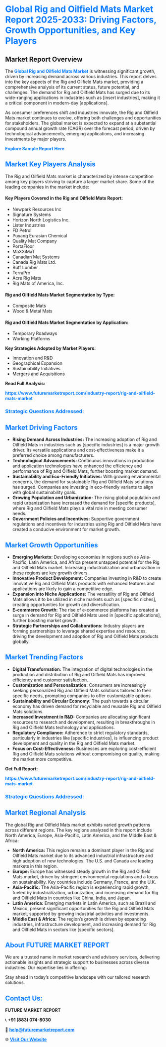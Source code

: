 <h1 style="color: #007BFF;">Global Rig and Oilfield Mats Market Report 2025-2033: Driving Factors, Growth Opportunities, and Key Players</h1>

<section id="overview">
<h2>Market Report Overview</h2>
<p>The <a href="https://www.futuremarketreport.com/industry-report/rig-and-oilfield-mats-market" style="color: #007BFF; text-decoration: none;"><strong>Global Rig and Oilfield Mats Market</strong></a> is witnessing significant growth, driven by increasing demand across various industries. This report delves into the key aspects of the Rig and Oilfield Mats market, providing a comprehensive analysis of its current status, future potential, and challenges. The demand for Rig and Oilfield Mats has surged due to its wide-ranging applications in industries such as [insert industries], making it a critical component in modern-day [applications].</p>
<p>As consumer preferences shift and industries innovate, the Rig and Oilfield Mats market continues to evolve, offering both challenges and opportunities for stakeholders. The global market is expected to expand at a substantial compound annual growth rate (CAGR) over the forecast period, driven by technological advancements, emerging applications, and increasing investments by major players.</p>
</section>

<section id="overview">
<p><a href="https://www.futuremarketreport.com/request-sample/reportId=28028" style="color: #007BFF; text-decoration: none;"><strong>Explore Sample Report Here</strong></a></p>
</section>

<section id="key-players">
<h2 style="color: #007BFF;">Market Key Players Analysis</h2>
<p>The Rig and Oilfield Mats market is characterized by intense competition among key players striving to capture a larger market share. Some of the leading companies in the market include:</p>
<h4>Key Players Covered in the Rig and Oilfield Mats Report:</h4>
<ul><li>Newpark Resources Inc</li><li>Signature Systems</li><li>Horizon North Logistics Inc.</li><li>Lister Industries</li><li>FD Petrol</li><li>Puyang Eurasian Chemical</li><li>Quality Mat Company</li><li>PortaFloor</li><li>MaXXiMaT</li><li>Canadian Mat Systems</li><li>Canada Rig Mats Ltd.</li><li>Buff Lumber</li><li>TerraPro</li><li>Acre Rig Mats</li><li>Rig Mats of America, Inc.</li></ul>
<h4>Rig and Oilfield Mats Market Segmentation by Type:</h4>
<ul><li>Composite Mats</li><li>Wood &amp; Metal Mats</li></ul>

<h4>Rig and Oilfield Mats Market Segmentation by Application:</h4>
<ul><li>Temporary Roadways</li><li>Working Platforms</li></ul>
<p><strong>Key Strategies Adopted by Market Players:</strong></p>
<ul>
<li>Innovation and R&D</li>
<li>Geographical Expansion</li>
<li>Sustainability Initiatives</li>
<li>Mergers and Acquisitions</li>
</ul>
</section>

<section>
<p><strong>Read Full Analysis: </strong></p><a href="https://www.futuremarketreport.com/industry-report/rig-and-oilfield-mats-market" style="color: #007BFF; text-decoration: none;"><strong>https://www.futuremarketreport.com/industry-report/rig-and-oilfield-mats-market</strong></a>
<h3 style="color: #007BFF;">Strategic Questions Addressed:</h3>
</section>

<section id="driving-factors">
<h2 style="color: #007BFF;">Market Driving Factors</h2>
<ul>
<li><strong>Rising Demand Across Industries:</strong> The increasing adoption of Rig and Oilfield Mats in industries such as [specific industries] is a major growth driver. Its versatile applications and cost-effectiveness make it a preferred choice among manufacturers.</li>
<li><strong>Technological Advancements:</strong> Continuous innovations in production and application technologies have enhanced the efficiency and performance of Rig and Oilfield Mats, further boosting market demand.</li>
<li><strong>Sustainability and Eco-Friendly Initiatives:</strong> With growing environmental concerns, the demand for sustainable Rig and Oilfield Mats solutions has surged. Companies are investing in eco-friendly variants to align with global sustainability goals.</li>
<li><strong>Growing Population and Urbanization:</strong> The rising global population and rapid urbanization have increased the demand for [specific products], where Rig and Oilfield Mats plays a vital role in meeting consumer needs.</li>
<li><strong>Government Policies and Incentives:</strong> Supportive government regulations and incentives for industries using Rig and Oilfield Mats have created a conducive environment for market growth.</li>
</ul>
</section>

<section id="growth-opportunities">
<h2 style="color: #007BFF;">Market Growth Opportunities</h2>
<ul>
<li><strong>Emerging Markets:</strong> Developing economies in regions such as Asia-Pacific, Latin America, and Africa present untapped potential for the Rig and Oilfield Mats market. Increasing industrialization and urbanization in these regions are key growth drivers.</li>
<li><strong>Innovative Product Development:</strong> Companies investing in R&D to create innovative Rig and Oilfield Mats products with enhanced features and applications are likely to gain a competitive edge.</li>
<li><strong>Expansion into Niche Applications:</strong> The versatility of Rig and Oilfield Mats allows it to be utilized in niche markets such as [specific niches], creating opportunities for growth and diversification.</li>
<li><strong>E-commerce Growth:</strong> The rise of e-commerce platforms has created a surge in demand for Rig and Oilfield Mats used in [specific applications], further boosting market growth.</li>
<li><strong>Strategic Partnerships and Collaborations:</strong> Industry players are forming partnerships to leverage shared expertise and resources, driving the development and adoption of Rig and Oilfield Mats products globally.</li>
</ul>
</section>

<section id="trending-factors">
<h2 style="color: #007BFF;">Market Trending Factors</h2>
<ul>
<li><strong>Digital Transformation:</strong> The integration of digital technologies in the production and distribution of Rig and Oilfield Mats has improved efficiency and customer satisfaction.</li>
<li><strong>Customization and Personalization:</strong> Consumers are increasingly seeking personalized Rig and Oilfield Mats solutions tailored to their specific needs, prompting companies to offer customizable options.</li>
<li><strong>Sustainability and Circular Economy:</strong> The push towards a circular economy has driven demand for recyclable and reusable Rig and Oilfield Mats solutions.</li>
<li><strong>Increased Investment in R&D:</strong> Companies are allocating significant resources to research and development, resulting in breakthroughs in Rig and Oilfield Mats technology and applications.</li>
<li><strong>Regulatory Compliance:</strong> Adherence to strict regulatory standards, particularly in industries like [specific industries], is influencing product development and quality in the Rig and Oilfield Mats market.</li>
<li><strong>Focus on Cost-Effectiveness:</strong> Businesses are exploring cost-efficient Rig and Oilfield Mats solutions without compromising on quality, making the market more competitive.</li>
</ul>
</section>

<section>
<p><strong>Get Full Report: </strong></p><a href="https://www.futuremarketreport.com/industry-report/rig-and-oilfield-mats-market" style="color: #007BFF; text-decoration: none;"><strong>https://www.futuremarketreport.com/industry-report/rig-and-oilfield-mats-market</strong></a>
<h3 style="color: #007BFF;">Strategic Questions Addressed:</h3>
</section>


<section id="regional-analysis">
<h2 style="color: #007BFF;">Market Regional Analysis</h2>
<p>The global Rig and Oilfield Mats market exhibits varied growth patterns across different regions. The key regions analyzed in this report include North America, Europe, Asia-Pacific, Latin America, and the Middle East & Africa:</p>
<ul>
<li><strong>North America:</strong> This region remains a dominant player in the Rig and Oilfield Mats market due to its advanced industrial infrastructure and high adoption of new technologies. The U.S. and Canada are leading markets in this region.</li>
<li><strong>Europe:</strong> Europe has witnessed steady growth in the Rig and Oilfield Mats market, driven by stringent environmental regulations and a focus on sustainability. Key countries include Germany, France, and the U.K.</li>
<li><strong>Asia-Pacific:</strong> The Asia-Pacific region is experiencing rapid growth, fueled by industrialization, urbanization, and increasing demand for Rig and Oilfield Mats in countries like China, India, and Japan.</li>
<li><strong>Latin America:</strong> Emerging markets in Latin America, such as Brazil and Mexico, present significant opportunities for the Rig and Oilfield Mats market, supported by growing industrial activities and investments.</li>
<li><strong>Middle East & Africa:</strong> The region’s growth is driven by expanding industries, infrastructure development, and increasing demand for Rig and Oilfield Mats in sectors like [specific sectors].</li>
</ul>
</section>

<footer>
<h2 style="color: #007BFF;">About FUTURE MARKET REPORT</h2>
<p>We are a trusted name in market research and advisory services, delivering actionable insights and strategic support to businesses across diverse industries. Our expertise lies in offering:</p>

<p>Stay ahead in today’s competitive landscape with our tailored research solutions.</p>

<h2 style="color: #007BFF;">Contact Us:</h2>
<p><strong>FUTURE MARKET REPORT</strong></p>
<p>📞 <strong>+91 (883) 074-8030</strong></p>
<p>📧 <strong><a href="mailto:help@futuremarketreport.com" style="color: #007BFF;">help@futuremarketreport.com</a></strong></p>
<p>🌐 <strong><a href="https://www.futuremarketreport.com/" style="color: #007BFF;">Visit Our Website</a></strong></p>
</footer>